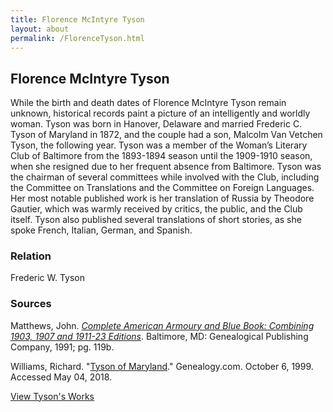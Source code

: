 ```yaml
---
title: Florence McIntyre Tyson
layout: about
permalink: /FlorenceTyson.html
---
```

## Florence McIntyre Tyson

While the birth and death dates of Florence McIntyre Tyson remain unknown, historical records paint a picture of an intelligently and worldly woman. Tyson was born in Hanover, Delaware and married Frederic C. Tyson of Maryland in 1872, and the couple had a son, Malcolm Van Vetchen Tyson, the following year. Tyson was a member of the Woman’s Literary Club of Baltimore from the 1893-1894 season until the 1909-1910 season, when she resigned due to her frequent absence from Baltimore. Tyson was the chairman of several committees while involved with the Club, including the Committee on Translations and the Committee on Foreign Languages. Her most notable published work is her translation of Russia by Theodore Gautier, which was warmly received by critics, the public, and the Club itself. Tyson also published several translations of short stories, as she spoke French, Italian, German, and Spanish. 

### Relation

Frederic W. Tyson

### Sources

Matthews, John. *[Complete American Armoury and Blue Book: Combining 1903, 1907 and 1911-23 Editions](https://books.google.com/books?id=a79aQefT1wEC&pg=PA233&dq=malcolm+van+vetchen+tyson&hl=en&sa=X&ved=0ahUKEwipnJKD68HZAhUtU98KHQX-Ba4Q6AEIKTAA#v=onepage&q=malcolm%20van%20vetchen%20tyson&f=false)*. Baltimore, MD: Genealogical Publishing Company, 1991; pg. 119b. 

Williams, Richard. "[Tyson of Maryland](http://www.genealogy.com/forum/surnames/topics/tyson/384/)." Genealogy.com. October 6, 1999. Accessed May 04, 2018.

[View Tyson's Works](https://elizajames.github.io/WLCB_draft/browse.html#tyson)